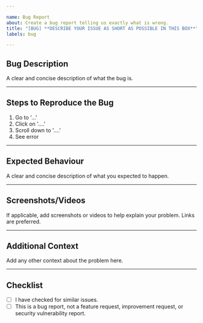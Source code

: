 ```yaml
---

name: Bug Report
about: Create a bug report telling us exactly what is wrong.
title: "[BUG] **DESCRIBE YOUR ISSUE AS SHORT AS POSSIBLE IN THIS BOX**"
labels: bug

---
```


## Bug Description
A clear and concise description of what the bug is.

---

## Steps to Reproduce the Bug
1. Go to '...'
1. Click on '....'
1. Scroll down to '....'
1. See error

---

## Expected Behaviour
A clear and concise description of what you expected to happen.

---

## Screenshots/Videos
If applicable, add screenshots or videos to help explain your problem. Links are preferred.

---

## Additional Context

Add any other context about the problem here.

---

## Checklist

- [ ] I have checked for similar issues.
- [ ] This is a bug report, not a feature request, improvement request, or security vulnerability report.
